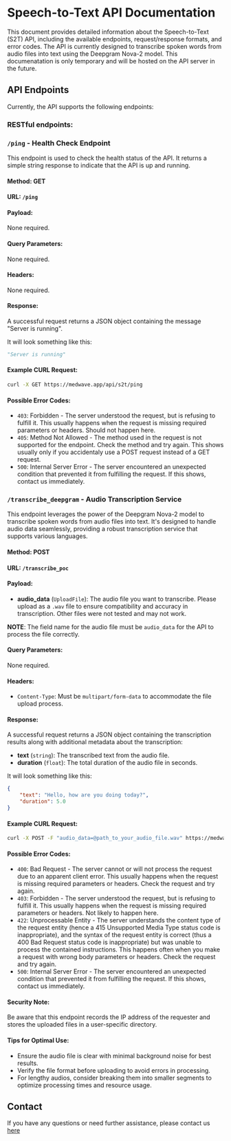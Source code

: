 # Speech-to-Text API Documentation

This document provides detailed information about the Speech-to-Text (S2T) API, including the available endpoints, request/response formats, and error codes. The API is currently designed to transcribe spoken words from audio files into text using the Deepgram Nova-2 model. This documenatation is only temporary and will be hosted on the API server in the future.

## API Endpoints
Currently, the API supports the following endpoints:

### **RESTful endpoints:**

### `/ping` - Health Check Endpoint

This endpoint is used to check the health status of the API. It returns a simple string response to indicate that the API is up and running.

#### Method: GET

#### URL: `/ping`

#### Payload:
None required.

#### Query Parameters:
None required.

#### Headers:
None required.

#### Response:

A successful request returns a JSON object containing the message "Server is running".

It will look something like this:

```python
"Server is running"
```

#### Example CURL Request:

```bash
curl -X GET https://medwave.app/api/s2t/ping
```

#### Possible Error Codes:

- `403`: Forbidden - The server understood the request, but is refusing to fulfill it. This usually happens when the request is missing required parameters or headers. Should not happen here.
- `405`: Method Not Allowed - The method used in the request is not supported for the endpoint. Check the method and try again. This shows usually only if you accidentaly use a POST request instead of a GET request.
- `500`: Internal Server Error - The server encountered an unexpected condition that prevented it from fulfilling the request. If this shows, contact us immediately.

### `/transcribe_deepgram` - Audio Transcription Service

This endpoint leverages the power of the Deepgram Nova-2 model to transcribe spoken words from audio files into text. It's designed to handle audio data seamlessly, providing a robust transcription service that supports various languages.

#### Method: POST

#### URL: `/transcribe_poc`

#### Payload:

- **audio_data** (`UploadFile`): The audio file you want to transcribe. Please upload as a `.wav` file to ensure compatibility and accuracy in transcription. Other files were not tested and may not work.

**NOTE**: The field name for the audio file must be `audio_data` for the API to process the file correctly.

#### Query Parameters:
None required.

#### Headers:
- `Content-Type`: Must be `multipart/form-data` to accommodate the file upload process.

#### Response:

A successful request returns a JSON object containing the transcription results along with additional metadata about the transcription:

- **text** (`string`): The transcribed text from the audio file.
- **duration** (`float`): The total duration of the audio file in seconds.

It will look something like this:

```json
{
    "text": "Hello, how are you doing today?",
    "duration": 5.0
}
```

#### Example CURL Request:

```bash
curl -X POST -F "audio_data=@path_to_your_audio_file.wav" https://medwave.app/api/s2t/transcribe_deepgram
```

#### Possible Error Codes:

- `400`: Bad Request - The server cannot or will not process the request due to an apparent client error. This usually happens when the request is missing required parameters or headers. Check the request and try again.
- `403`: Forbidden - The server understood the request, but is refusing to fulfill it. This usually happens when the request is missing required parameters or headers. Not likely to happen here.
- `422`: Unprocessable Entity - The server understands the content type of the request entity (hence a 415 Unsupported Media Type status code is inappropriate), and the syntax of the request entity is correct (thus a 400 Bad Request status code is inappropriate) but was unable to process the contained instructions. This happens often when you make a request with wrong body parameters or headers. Check the request and try again.
- `500`: Internal Server Error - The server encountered an unexpected condition that prevented it from fulfilling the request. If this shows, contact us immediately. 

#### Security Note:
Be aware that this endpoint records the IP address of the requester and stores the uploaded files in a user-specific directory.

#### Tips for Optimal Use:
 - Ensure the audio file is clear with minimal background noise for best results.
 - Verify the file format before uploading to avoid errors in processing.
 - For lengthy audios, consider breaking them into smaller segments to optimize processing times and resource usage.


## Contact

If you have any questions or need further assistance, please contact us [here](jakub.m.muszynski@gmail.com)